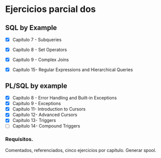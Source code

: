 ﻿# Ejercicios parcial dos
## SQL by Example

- [x] Capítulo 7 - Subqueries
- [x] Capítulo 8 - Set Operators
- [x] Capítulo 9 - Complex Joins
- [x] Capítulo 15- Regular Expressions and Hierarchical Queries


## PL/SQL by example

- [x] Capítulo 8 - Error Handling and Built-in Exceptions
- [x] Capítulo 9 - Exceptions
- [x] Capítulo 11- Introduction to Cursors
- [x] Capítulo 12- Advanced Cursors
- [x] Capítulo 13- Triggers
- [ ] Capítulo 14- Compound Triggers

### Requísitos.
Comentados, referenciados, cinco ejercicios por capítulo.
Generar spool. 

